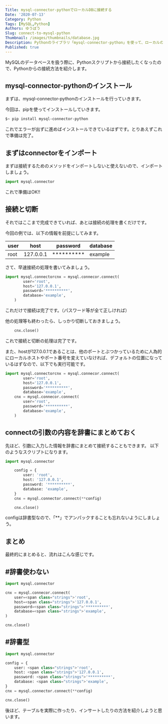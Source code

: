 ```yaml
---
Title: mysql-connector-pythonでローカルDBに接続する
Date: '2020-07-13'
Category: Python
Tags: [MySQL,Python]
Authors: ゆうぼう
Slug: connect-to-mysql-python
Thumbnail: /images/thumbnails/database.jpg
Description: Pythonのライブラリ「mysql-connector-python」を使って、ローカルのMySQLデータベースに接続します。
Published: true
---
```


MySQLのデータベースを扱う際に、Pythonスクリプトから接続したくなったので、Pythonからの接続方法を紹介します。

## mysql-connector-pythonのインストール

まずは、mysql-connector-pythonのインストールを行っていきます。

今回は、pipを使ってインストールしていきます。

~~~bash
$~ pip install mysql-connector-python
~~~

これでエラーが出ずに進めばインストールできているはずです。とりあえずこれで準備は完了。

## まずはconnectorをインポート

まずは接続するためのメソッドをインポートしないと使えないので、インポートしましょう。


~~~python
import mysql.connector
~~~

これで準備はOK!!

## 接続と切断

それではここまで完成できていれば、あとは接続の処理を書くだけです。

今回の例では、以下の情報を前提にしてみます。

| user | host | password | database |
| ---- | ---- | ---- | ---- |
| root | 127.0.0.1 | ********** | example |

さて、早速接続の処理を書いてみましょう。


~~~python
import mysql.connectorcnx = mysql.connecor.connect(
        user='root',
        host='127.0.0.1',
        password='**********',
        database='example',
    )
~~~

これだけで接続は完了です。（パスワード等が全て正しければ）

他の処理等も終わったら、しっかり切断しておきましょう。

~~~python
    cnx.close()
~~~

これで接続と切断の処理は完了です。

また、hostが127.0.0.1であることは、他のポートとぶつかっているために人為的にローカルホストやポート番号を変えていなければ、デフォルトの位置になっているはずなので、以下でも実行可能です。


~~~python
import mysql.connectorcnx = mysql.connecor.connect(
        user='root',
        host='127.0.0.1',
        password='**********',
        database='example',
    cnx = mysql.connecor.connect(
        user='root',
        password='**********',
        database='example',
    )
~~~

## connectの引数の内容を辞書にまとめておく

先ほど、引数に入力した情報を辞書にまとめて接続することもできます。
以下のようなスクリプトになります。


~~~python
import mysql.connector

    config = {
        user: 'root',
        host: '127.0.0.1',
        password: '**********',
        database: 'example',
    }
    cnx = mysql.connector.connect(**config)

    cnx.close()
~~~

configは辞書型なので、「**」でアンパックすることも忘れないようにしましょう。

## まとめ

最終的にまとめると、流れはこんな感じです。

## #辞書使わない

~~~python
import mysql.connector

cnx = mysql.connecor.connect(
    user=<span class="strings">'root',
    host=<span class="strings">'127.0.0.1',
    password=<span class="strings">'**********',
    database=<span class="strings">'example',
)

cnx.close()
~~~


## #辞書型
    

~~~python
import mysql.connector

config = {
    user: <span class="strings">'root',
    host: <span class="strings">'127.0.0.1',
    password: <span class="strings">'**********',
    database: <span class="strings">'example',
}
cnx = mysql.connector.connect(**config)

cnx.close()
~~~
    
後ほど、テーブルを実際に作ったり、インサートしたりの方法を紹介しようと思います。
